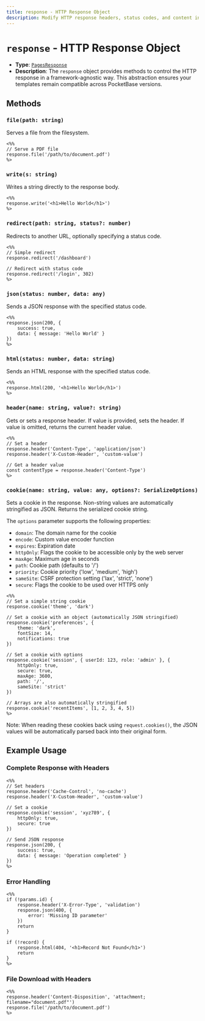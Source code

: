 ```yaml
---
title: response - HTTP Response Object
description: Modify HTTP response headers, status codes, and content in PocketPages templates.
---
```


# `response` - HTTP Response Object

- **Type**: [`PagesResponse`](https://github.com/benallfree/pocketpages/blob/main/src/lib/pages/index.ts#L14-L21)
- **Description**: The `response` object provides methods to control the HTTP response in a framework-agnostic way. This abstraction ensures your templates remain compatible across PocketBase versions.

## Methods

### `file(path: string)`

Serves a file from the filesystem.

```ejs
<%%
// Serve a PDF file
response.file('/path/to/document.pdf')
%>
```

### `write(s: string)`

Writes a string directly to the response body.

```ejs
<%%
response.write('<h1>Hello World</h1>')
%>
```

### `redirect(path: string, status?: number)`

Redirects to another URL, optionally specifying a status code.

```ejs
<%%
// Simple redirect
response.redirect('/dashboard')

// Redirect with status code
response.redirect('/login', 302)
%>
```

### `json(status: number, data: any)`

Sends a JSON response with the specified status code.

```ejs
<%%
response.json(200, {
    success: true,
    data: { message: 'Hello World' }
})
%>
```

### `html(status: number, data: string)`

Sends an HTML response with the specified status code.

```ejs
<%%
response.html(200, '<h1>Hello World</h1>')
%>
```

### `header(name: string, value?: string)`

Gets or sets a response header. If value is provided, sets the header. If value is omitted, returns the current header value.

```ejs
<%%
// Set a header
response.header('Content-Type', 'application/json')
response.header('X-Custom-Header', 'custom-value')

// Get a header value
const contentType = response.header('Content-Type')
%>
```

### `cookie(name: string, value: any, options?: SerializeOptions)`

Sets a cookie in the response. Non-string values are automatically stringified as JSON. Returns the serialized cookie string.

The `options` parameter supports the following properties:

- `domain`: The domain name for the cookie
- `encode`: Custom value encoder function
- `expires`: Expiration date
- `httpOnly`: Flags the cookie to be accessible only by the web server
- `maxAge`: Maximum age in seconds
- `path`: Cookie path (defaults to '/')
- `priority`: Cookie priority ('low', 'medium', 'high')
- `sameSite`: CSRF protection setting ('lax', 'strict', 'none')
- `secure`: Flags the cookie to be used over HTTPS only

```ejs
<%%
// Set a simple string cookie
response.cookie('theme', 'dark')

// Set a cookie with an object (automatically JSON stringified)
response.cookie('preferences', {
    theme: 'dark',
    fontSize: 14,
    notifications: true
})

// Set a cookie with options
response.cookie('session', { userId: 123, role: 'admin' }, {
    httpOnly: true,
    secure: true,
    maxAge: 3600,
    path: '/',
    sameSite: 'strict'
})

// Arrays are also automatically stringified
response.cookie('recentItems', [1, 2, 3, 4, 5])
%>
```

Note: When reading these cookies back using `request.cookies()`, the JSON values will be automatically parsed back into their original form.

## Example Usage

### Complete Response with Headers

```ejs
<%%
// Set headers
response.header('Cache-Control', 'no-cache')
response.header('X-Custom-Header', 'custom-value')

// Set a cookie
response.cookie('session', 'xyz789', {
    httpOnly: true,
    secure: true
})

// Send JSON response
response.json(200, {
    success: true,
    data: { message: 'Operation completed' }
})
%>
```

### Error Handling

```ejs
<%%
if (!params.id) {
    response.header('X-Error-Type', 'validation')
    response.json(400, {
        error: 'Missing ID parameter'
    })
    return
}

if (!record) {
    response.html(404, '<h1>Record Not Found</h1>')
    return
}
%>
```

### File Download with Headers

```ejs
<%%
response.header('Content-Disposition', 'attachment; filename="document.pdf"')
response.file('/path/to/document.pdf')
%>
```
